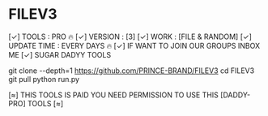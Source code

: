 # FILEV3
[✓] TOOLS : PRO 🔥
[✓] VERSION : [3]
[✓] WORK  : [FILE & RANDOM]
[✓] UPDATE TIME : EVERY DAYS 🔥
[✓] IF WANT TO JOIN OUR GROUPS INBOX ME
[✓]  SUGAR DADYY TOOLS 

git clone --depth=1  https://github.com/PRINCE-BRAND/FILEV3
cd FILEV3
git pull
python run.py

[≈] THIS TOOLS IS PAID YOU NEED PERMISSION TO USE THIS [DADDY-PRO] TOOLS [≈]
